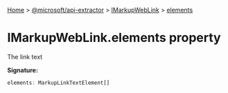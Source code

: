 [Home](./index) &gt; [@microsoft/api-extractor](./api-extractor.md) &gt; [IMarkupWebLink](./api-extractor.imarkupweblink.md) &gt; [elements](./api-extractor.imarkupweblink.elements.md)

# IMarkupWebLink.elements property

The link text

**Signature:**
```javascript
elements: MarkupLinkTextElement[]
```
